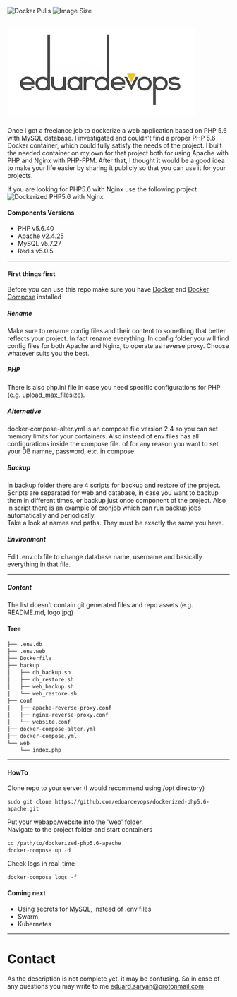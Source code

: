 <img alt="Docker Pulls" src="https://img.shields.io/docker/pulls/eduardevops/php5.6.svg" style="max-width:100%;"> <img alt="Image Size" src="https://img.shields.io/microbadger/image-size/eduardevops/php5.6/latest" style="max-width:100%;">


![Logo](./assets/logo.jpg)
-----

Once I got a freelance job to dockerize a web application based on PHP 5.6 with MySQL database. I investigated and couldn’t find a proper PHP 5.6 Docker container, which could fully satisfy the needs of the project. I built the needed container on my own for that project both for using Apache with PHP and Nginx with PHP-FPM. After that, I thought it would be a good idea to make your life easier by sharing it publicly so that you can use it for your projects.

If you are looking for  PHP5.6 with Nginx use the following project <br>
![Dockerized PHP5.6 with Nginx](https://github.com/eduardevops/dockerized-php5.6-nginx)


#### Components Versions
*	PHP v5.6.40
*	Apache v2.4.25
*	MySQL v5.7.27
*	Redis v5.0.5

------
#### First things first
Before you can use this repo make sure you have [Docker](https://www.docker.com/) and [Docker Compose](https://docs.docker.com/compose/install/) installed

##### Rename
Make sure to rename config files and their content to something that better reflects your project. In fact rename everything.
In config folder you will find config files for both Apache and Nginx, to operate as reverse proxy.
Choose whatever suits you the best.

##### PHP
There is also php.ini file in case you need specific configurations for PHP (e.g. upload_max_filesize).

##### Alternative
docker-compose-alter.yml is an compose file version 2.4 so you can set memory limits for your containers. Also instead of env files has all configurations inside the compose file. of for any reason you want to set your DB namne, password, etc. in compose.

##### Backup
In backup folder there are 4 scripts for backup and restore of the project. Scripts are separated for web and database, in case you want to backup them in different times, or backup just once component of the project. Also in script there is an example of cronjob which can run backup jobs automatically and periodically.  
Take a look at names and paths. They must be exactly the same you have.

##### Environment
Edit .env.db file to change database name, username and basically everything in that file.


-----
##### Content
The list doesn't contain git generated files and repo assets (e.g. README.md, logo.jpg)

#### Tree
```less
├── .env.db
├── .env.web
├── Dockerfile
├── backup
│   ├── db_backup.sh
│   ├── db_restore.sh
│   ├── web_backup.sh
│   └── web_restore.sh
├── conf
│   ├── apache-reverse-proxy.conf
│   ├── nginx-reverse-proxy.conf
│   └── website.conf
├── docker-compose-alter.yml
├── docker-compose.yml
└── web
    └── index.php
```

------
#### HowTo
Clone repo to your server (I would recommend using /opt directory)

```less
sudo git clone https://github.com/eduardevops/dockerized-php5.6-apache.git
```

Put your webapp/website into the 'web' folder. <br>
Navigate to the project folder and start containers

```less
cd /path/to/dockerized-php5.6-apache
docker-compose up -d
```

Check logs in real-time
```less
docker-compose logs -f
```

#### Coming next
* Using secrets for MySQL, instead of .env files
* Swarm
* Kubernetes
-----

# Contact
As the description is not complete yet, it may be confusing. So in case of any questions you may write to me <eduard.saryan@protonmail.com>
